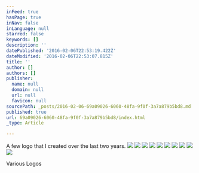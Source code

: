 ```yaml
---
inFeed: true
hasPage: true
inNav: false
inLanguage: null
starred: false
keywords: []
description: ''
datePublished: '2016-02-06T22:53:19.422Z'
dateModified: '2016-02-06T22:53:07.815Z'
title: ''
author: []
authors: []
publisher:
  name: null
  domain: null
  url: null
  favicon: null
sourcePath: _posts/2016-02-06-69a09026-6060-48fa-9f0f-3a7a879b5bd8.md
published: true
url: 69a09026-6060-48fa-9f0f-3a7a879b5bd8/index.html
_type: Article

---
```

A few logo that I created over the last two years. ![](https://the-grid-user-content.s3-us-west-2.amazonaws.com/1e69e194-dbb7-4982-a141-bc3c15fd8b01.jpg)
![](https://the-grid-user-content.s3-us-west-2.amazonaws.com/a7fc8427-fdbf-4e0b-8362-904c4756eb5d.png)
![](https://the-grid-user-content.s3-us-west-2.amazonaws.com/9b8a4624-1f4e-4a99-ae4a-442d01c35e8b.png)
![](https://the-grid-user-content.s3-us-west-2.amazonaws.com/be842629-546e-48a3-9d0c-a22cfaac402b.jpg)
![](https://the-grid-user-content.s3-us-west-2.amazonaws.com/b5f0fe1e-7ab3-447c-80c8-5d88c6915807.jpg)
![](https://the-grid-user-content.s3-us-west-2.amazonaws.com/cdb5955b-4c95-47db-b2a0-dee3a8184069.jpg)
![](https://the-grid-user-content.s3-us-west-2.amazonaws.com/dfba04f6-e968-4482-b65d-878e1fd4d7e1.png)
![](https://the-grid-user-content.s3-us-west-2.amazonaws.com/a1d6cb3f-832c-4f6a-90d0-ff684257fec7.png)
![](https://the-grid-user-content.s3-us-west-2.amazonaws.com/ecf2cf06-5c2a-4393-9fe1-8c2b70944639.png)
![](https://the-grid-user-content.s3-us-west-2.amazonaws.com/512ca582-7e03-4653-952a-247ea9a6bb8e.png)

Various Logos
